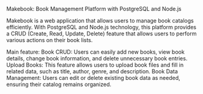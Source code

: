 Makebook: Book Management Platform with PostgreSQL and Node.js

Makebook is a web application that allows users to manage book catalogs efficiently. With PostgreSQL and Node.js technology, this platform provides a CRUD (Create, Read, Update, Delete) feature that allows users to perform various actions on their book lists.

Main feature:
Book CRUD: Users can easily add new books, view book details, change book information, and delete unnecessary book entries.
Upload Books: This feature allows users to upload book files and fill in related data, such as title, author, genre, and description.
Book Data Management: Users can edit or delete existing book data as needed, ensuring their catalog remains organized.
